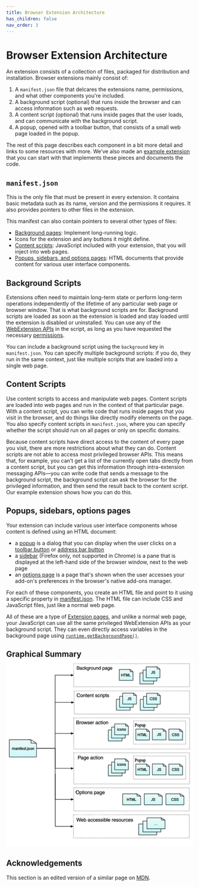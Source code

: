 ```yaml
---
title: Browser Extension Architecture
has_children: false
nav_order: 3
---
```


# Browser Extension Architecture

An extension consists of a collection of files, packaged for distribution and installation. Browser extensions mainly consist of:

1. A `manifest.json` file that delcares the extensions name, permissions, and what other components you're included.
2. A background script (optional) that runs inside the browser and can access information such as web requests.
3. A content script (optional) that runs inside pages that the user loads, and can communicate with the background script.
4. A popup, opened with a toolbar button, that consists of a small web page loaded in the popup.

The rest of this page describes each component in a bit more detail and links to some resources with more. We’ve also made an [example extension](https://github.com/uncommonhacks/webextension-starter) that you can start with that implements these pieces and documents the code.

## `manifest.json`

This is the only file that must be present in every extension. It contains basic metadata such as its name, version and the permissions it requires. It also provides pointers to other files in the extension.

This manifest can also contain pointers to several other types of files:

* [Background pages](https://developer.mozilla.org/en-US/Add-ons/WebExtensions/Anatomy_of_a_WebExtension#Background_scripts): Implement long-running logic.
* Icons for the extension and any buttons it might define.
* [Content scripts](https://developer.mozilla.org/en-US/Add-ons/WebExtensions/Anatomy_of_a_WebExtension#Content_scripts): JavaScript included with your extension, that you will inject into web pages.
* [Popups, sidebars, and options pages](https://developer.mozilla.org/en-US/Add-ons/WebExtensions/Anatomy_of_a_WebExtension#Sidebars_popups_options_pages): HTML documents that provide content for various user interface components.

## Background Scripts

Extensions often need to maintain long-term state or perform long-term operations independently of the lifetime of any particular web page or browser window. That is what background scripts are for. Background scripts are loaded as soon as the extension is loaded and stay loaded until the extension is disabled or uninstalled. You can use any of the [WebExtension APIs](https://developer.mozilla.org/en-US/Add-ons/WebExtensions/API) in the script, as long as you have requested the necessary [permissions](https://developer.mozilla.org/en-US/docs/Mozilla/Add-ons/WebExtensions/manifest.json/permissions).

You can include a background script using the `background` key in `manifest.json`. You can specify multiple background scripts: if you do, they run in the same context, just like multiple scripts that are loaded into a single web page.

## Content Scripts

Use content scripts to access and manipulate web pages. Content scripts are loaded into web pages and run in the context of that particular page. With a content script, you can write code that runs inside pages that you visit in the browser, and do things like directly modify elements on the page. You also specify content scripts in `manifest.json`, where you can specify whether the script should run on all pages or only on specific domains.

Because content scripts have direct access to the content of every page you visit, there are more restrictions about what they can do. Content scripts are not able to access most privileged browser APIs. This means that, for example, you can’t get a list of the currently open tabs directly from a content script, but you can get this information through intra-extension messaging APIs—you can write code that sends a message to the background script, the background script can ask the browser for the privileged information, and then send the result back to the content script. Our example extension shows how you can do this.

## Popups, sidebars, options pages

Your extension can include various user interface components whose content is defined using an HTML document:

* a [popup](https://developer.mozilla.org/en-US/docs/Mozilla/Add-ons/WebExtensions/user_interface/Popups) is a dialog that you can display when the user clicks on a [toolbar button](https://developer.mozilla.org/en-US/docs/Mozilla/Add-ons/WebExtensions/user_interface/Browser_action) or [address bar button](https://developer.mozilla.org/en-US/docs/Mozilla/Add-ons/WebExtensions/user_interface/Page_actions)
* a [sidebar](https://developer.mozilla.org/en-US/docs/Mozilla/Add-ons/WebExtensions/user_interface/Sidebars) \(Firefox only, not supported in Chrome\) is a pane that is displayed at the left-hand side of the browser window, next to the web page
* an [options page](https://developer.mozilla.org/en-US/docs/Mozilla/Add-ons/WebExtensions/user_interface/Options_pages) is a page that's shown when the user accesses your add-on's preferences in the browser's native add-ons manager.

For each of these components, you create an HTML file and point to it using a specific property in [manifest.json](https://developer.mozilla.org/en-US/docs/Mozilla/Add-ons/WebExtensions/manifest.json). The HTML file can include CSS and JavaScript files, just like a normal web page.

All of these are a type of [Extension pages](https://developer.mozilla.org/en-US/docs/Mozilla/Add-ons/WebExtensions/user_interface/Extension_pages), and unlike a normal web page, your JavaScript can use all the same privileged WebExtension APIs as your background script. They can even directly access variables in the background page using [`runtime.getBackgroundPage()`](https://developer.mozilla.org/en-US/docs/Mozilla/Add-ons/WebExtensions/API/runtime/getBackgroundPage).



## Graphical Summary![](/assets/webextension-anatomy.png)

## Acknowledgements

This section is an edited version of a similar page on [MDN](https://developer.mozilla.org/en-US/Add-ons/WebExtensions/Anatomy_of_a_WebExtension).

